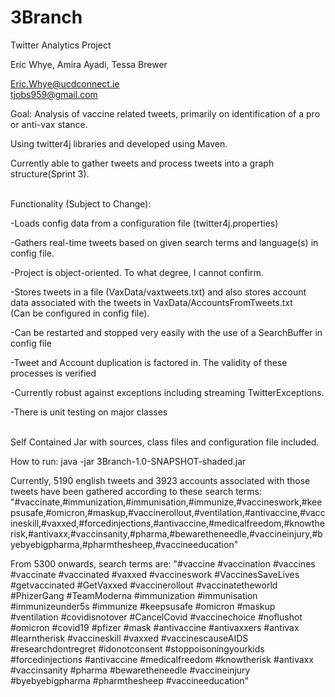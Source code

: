 # 3Branch

Twitter Analytics Project

Eric Whye, Amira Ayadi, Tessa Brewer

Eric.Whye@ucdconnect.ie<br>
tjobs959@gmail.com

Goal: Analysis of vaccine related tweets, primarily on identification of a pro or anti-vax stance.

Using twitter4j libraries and developed using Maven.

Currently able to gather tweets and process tweets into a graph structure(Sprint 3).

<br>
Functionality (Subject to Change):

-Loads config data from a configuration file (twitter4j.properties)

-Gathers real-time tweets based on given search terms and language(s) in config file.

-Project is object-oriented. To what degree, I cannot confirm.

-Stores tweets in a file (VaxData/vaxtweets.txt) and also stores account data associated with the tweets in VaxData/AccountsFromTweets.txt <br>
(Can be configured in config file).

-Can be restarted and stopped very easily with the use of a SearchBuffer in config file

-Tweet and Account duplication is factored in. The validity of these processes is verified

-Currently robust against exceptions including streaming TwitterExceptions.

-There is unit testing on major classes
 
<br>
Self Contained Jar with sources, class files and configuration file included.

How to run:
java -jar 3Branch-1.0-SNAPSHOT-shaded.jar

Currently, 5190 english tweets and 3923 accounts associated with those tweets have been gathered according to these search terms: <br>
"#vaccinate,#immunization,#immunisation,#immunize,#vaccineswork,#keepsusafe,#omicron,#maskup,#vaccinerollout,#ventilation,#antivaccine,#vaccineskill,#vaxxed,#forcedinjections,#antivaccine,#medicalfreedom,#knowtherisk,#antivaxx,#vaccinsanity,#pharma,#bewaretheneedle,#vaccineinjury,#byebyebigpharma,#pharmthesheep,#vaccineeducation"

From 5300 onwards, search terms are:
"#vaccine #vaccination #vaccines #vaccinate #vaccinated #vaxxed #vaccineswork #VaccinesSaveLives #getvaccinated #GetVaxxed #vaccinerollout #vaccinatetheworld #PhizerGang #TeamModerna #immunization #immunisation #immunizeunder5s #immunize #keepsusafe #omicron #maskup #ventilation #covidisnotover #CancelCovid #vaccinechoice #noflushot #omicron #covid19 #pfizer #mask #antivaccine #antivaxxers #antivax #learntherisk #vaccineskill #vaxxed #vaccinescauseAIDS #researchdontregret #idonotconsent #stoppoisoningyourkids #forcedinjections #antivaccine #medicalfreedom #knowtherisk #antivaxx #vaccinsanity #pharma #bewaretheneedle #vaccineinjury #byebyebigpharma #pharmthesheep #vaccineeducation"